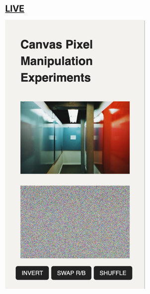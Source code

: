 # [LIVE](https://vxxce/github.io/canvas-pixel-manipulation)

<img src="img/live.jpg" width="450px" alt="Screenshot" >
